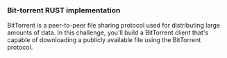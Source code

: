 ### Bit-torrent RUST implementation
BitTorrent is a peer-to-peer file sharing protocol used for distributing large amounts of data. In this challenge, you'll build a BitTorrent client that's capable of downloading a publicly available file using the BitTorrent protocol.
